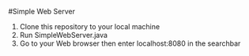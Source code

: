 #Simple Web Server 

1. Clone this repository to your local machine 
2. Run SimpleWebServer.java
3. Go to your Web browser then enter localhost:8080 in the searchbar